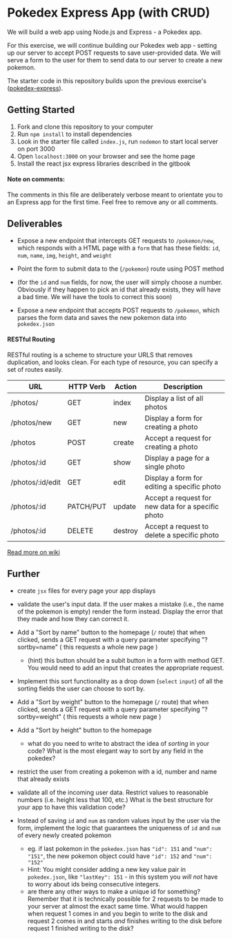 # Pokedex Express App (with CRUD)

We will build a web app using Node.js and Express - a Pokedex app.

For this exercise, we will continue building our Pokedex web app - setting up our server to accept POST requests to save user-provided data. We will serve a form to the user for them to send data to our server to create a new pokemon.

The starter code in this repository builds upon the previous exercise's ([pokedex-express](https://github.com/wdi-sg/pokedex-express)).

## Getting Started

1.  Fork and clone this repository to your computer
2.  Run `npm install` to install dependencies
3.  Look in the starter file called `index.js`, run `nodemon` to start local server on port 3000
4.  Open `localhost:3000` on your browser and see the home page
5.  Install the react jsx express libraries described in the gitbook

#### Note on comments:

The comments in this file are deliberately verbose meant to orientate you to an Express app for the first time. Feel free to remove any or all comments.

## Deliverables

* Expose a new endpoint that intercepts GET requests to `/pokemon/new`, which responds with a HTML page with a `form` that has these fields: `id`, `num`, `name`, `img`, `height`, and `weight`

* Point the form to submit data to the (`/pokemon`) route using POST method

* (for the `id` and `num` fields, for now, the user will simply choose a number. Obviously if they happen to pick an id that already exists, they will have a bad time. We will have the tools to correct this soon)

* Expose a new endpoint that accepts POST requests to `/pokemon`, which parses the form data and saves the new pokemon data into `pokedex.json`

#### RESTful Routing

RESTful routing is a scheme to structure your URLS that removes duplication, and looks clean. For each type of resource, you can specify a set of routes easily.

| **URL** | **HTTP Verb** |  **Action**| **Description** |
|------------|-------------|------------|----------------|
| /photos/         | GET       | index | Display a list of all photos |
| /photos/new      | GET       | new   | Display a form for creating a photo |
| /photos          | POST      | create | Accept a request for creating a photo |
| /photos/:id      | GET       | show | Display a page for a single photo |
| /photos/:id/edit | GET       | edit | Display a form for editing a specific photo |
| /photos/:id      | PATCH/PUT | update | Accept a request for new data for a specific photo |
| /photos/:id      | DELETE    | destroy | Accept a request to delete a specific photo |


[Read more on wiki](http://en.wikipedia.org/wiki/Representational_state_transfer)


## Further

* create `jsx` files for every page your app displays

* validate the user's input data. If the user makes a mistake (i.e., the name of the pokemon is empty) render the form instead. Display the error that they made and how they can correct it.

* Add a "Sort by name" button to the homepage (`/` route) that when clicked, sends a GET request with a query parameter specifying "?sortby=name" ( this requests a whole new page )
  - (hint) this button should be a subit button in a form with method GET. You would need to add an input that creates the appropriate request.

* Implement this sort functionality as a drop down (`select` `input`) of all the sorting fields the user can choose to sort by.

* Add a "Sort by weight" button to the homepage (`/` route) that when clicked, sends a GET request with a query parameter specifying "?sortby=weight" ( this requests a whole new page )

* Add a "Sort by height" button to the homepage
  - what do you need to write to abstract the idea of *sorting* in your code? What is the most elegant way to sort by any field in the pokedex?
  
* restrict the user from creating a pokemon with a id, number and name that already exists

* validate all of the incoming user data. Restrict values to reasonable numbers (i.e. height less that 100, etc.) What is the best structure for your app to have this validation code?

* Instead of saving `id` and `num` as random values input by the user via the form, implement the logic that guarantees the uniqueness of `id` and `num` of every newly created pokemon
  * eg. if last pokemon in the `pokedex.json` has `"id": 151` and `"num": "151"`, the new pokemon object could have `"id": 152` and `"num": "152"`
  * Hint: You might consider adding a new key value pair in `pokedex.json`, like `"lastKey": 151` - in this system you *will not* have to worry about ids being consecutive integers.
  * are there any other ways to make a unique id for something? Remember that it is technically possible for 2 requests to be made to your server at almost the exact same time. What would happen when request 1 comes in and you begin to write to the disk and request 2 comes in and starts *and* finishes writing to the disk before request 1 finished writing to the disk?
